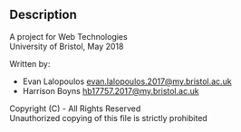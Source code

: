 ## Description
A project for Web Technologies  
University of Bristol, May 2018  

Written by:  
- Evan Lalopoulos <evan.lalopoulos.2017@my.bristol.ac.uk>  
- Harrison Boyns <hb17757.2017@my.bristol.ac.uk>  

Copyright (C) - All Rights Reserved  
Unauthorized copying of this file is strictly prohibited  
